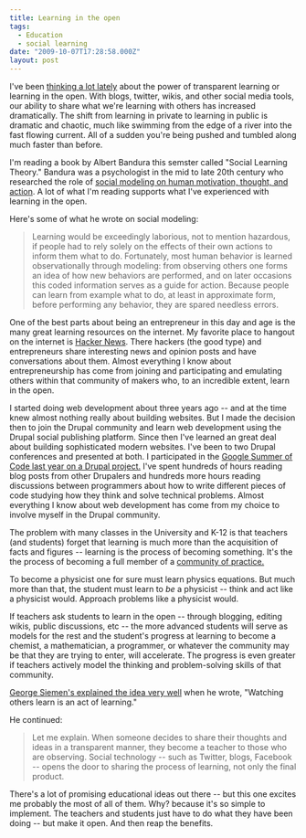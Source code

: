 ```yaml
---
title: Learning in the open
tags:
  - Education
  - social learning
date: "2009-10-07T17:28:58.000Z"
layout: post
---
```


I've been [thinking a lot lately][0] about the power of transparent learning or learning in the open. With blogs, twitter, wikis, and other social media tools, our ability to share what we're learning with others has increased dramatically. The shift from learning in private to learning in public is dramatic and chaotic, much like swimming from the edge of a river into the fast flowing current. All of a sudden you're being pushed and tumbled along much faster than before.  

  

I'm reading a book by Albert Bandura this semster called "Social Learning Theory." Bandura was a psychologist in the mid to late 20th century who researched the role of [social modeling on human motivation, thought, and action][1]. A lot of what I'm reading supports what I've experienced with learning in the open.  

  

Here's some of what he wrote on social modeling:  

  


>   
> 
> Learning would be exceedingly laborious, not to mention hazardous, if people had to rely solely on the effects of their own actions to inform them what to do. Fortunately, most human behavior is learned observationally through modeling: from observing others one forms an idea of how new behaviors are performed, and on later occasions this coded information serves as a guide for action. Because people can learn from example what to do, at least in approximate form, before performing any behavior, they are spared needless errors.  
> 
> 

  

  

One of the best parts about being an entrepreneur in this day and age is the many great learning resources on the internet. My favorite place to hangout on the internet is [Hacker News][2]. There hackers (the good type) and entrepreneurs share interesting news and opinion posts and have conversations about them. Almost everything I know about entrepreneurship has come from joining and participating and emulating others within that community of makers who, to an incredible extent, learn in the open.  

  

I started doing web development about three years ago -- and at the time knew almost nothing really about building websites. But I made the decision then to join the Drupal community and learn web development using the Drupal social publishing platform. Since then I've learned an great deal about building sophisticated modern websites. I've been to two Drupal conferences and presented at both. I participated in the [Google Summer of Code last year on a Drupal project.][3] I've spent hundreds of hours reading blog posts from other Drupalers and hundreds more hours reading discussions between programmers about how to write different pieces of code studying how they think and solve technical problems. Almost everything I know about web development has come from my choice to involve myself in the Drupal community.  

  

The problem with many classes in the University and K-12 is that teachers (and students) forget that learning is much more than the acquisition of facts and figures -- learning is the process of becoming something. It's the the process of becoming a full member of a [community of practice.][4]  

  

To become a physicist one for sure must learn physics equations. But much more than that, the student must learn to _be_ a physicist -- think and act like a physicist would. Approach problems like a physicist would.  

  

If teachers ask students to learn in the open -- through blogging, editing wikis, public discussions, etc -- the more advanced students will serve as models for the rest and the student's progress at learning to become a chemist, a mathematician, a programmer, or whatever the community may be that they are trying to enter, will accelerate. The progress is even greater if teachers actively model the thinking and problem-solving skills of that community.  

  

[George Siemen's explained the idea very well][5] when he wrote, "Watching others learn is an act of learning."  

  

He continued:  


>   
> 
> Let me explain. When someone decides to share their thoughts and ideas in a transparent manner, they become a teacher to those who are observing. Social technology -- such as Twitter, blogs, Facebook -- opens the door to sharing the process of learning, not only the final product.  
> 
> 

  

  

There's a lot of promising educational ideas out there -- but this one excites me probably the most of all of them. Why? because it's so simple to implement. The teachers and students just have to do what they have been doing -- but make it open. And then reap the benefits.

[0]: /when-doubt-make-it-public
[1]: http://en.wikipedia.org/wiki/Albert_Bandura
[2]: http://news.ycombinator.com/
[3]: kyle.mathews2000.com/category/memetracker
[4]: http://en.wikipedia.org/wiki/Community_of_practice
[5]: http://www.connectivism.ca/?p=122